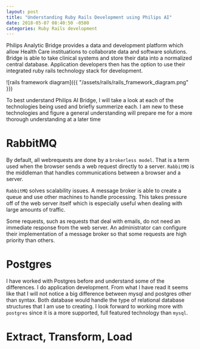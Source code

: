 ```yaml
---
layout: post
title: "Understanding Ruby Rails Development using Philips AI"
date: 2018-05-07 08:40:50 -0500
categories: Ruby Rails development
---
```


Philips Analytic Bridge provides a data and development platform which allow Health Care instituations to collaborate data and software solutions. Bridge is able to take clinical systems and store their data into a normalized central database. Application developers then has the option to use their integrated ruby rails  technology stack for development. 

 
![rails framework diagram]({{ "/assets/rails/rails_framework_diagram.png" }})

To best understand Philips AI Bridge, I will take a look at each of the technologies being used and briefly summerize each. I am new to these technologies and figure a general understanding will prepare me for a more thorough understanding at a later time

# RabbitMQ
By default, all webrequests are done by a `brokerless model`. That is a term used when the browser sends a web request directly to a server. `RabbitMQ` is the middleman that handles communications between a browser and a server. 

`RabbitMQ` solves scalability issues. A message broker is able to create a queue and use other machines to handle processing. This takes pressure off of the web server itself which is especially useful when dealing with large amounts of traffic. 

Some requests, such as requests that deal with emails, do not need an immediate response from the web server. An administrator can configure their implementation of a message broker so that some requests are high priority than others. 

# Postgres
I have worked with Postgres before and understand some of the differences. I do application development. From what I have read it seems like that I will not notice a big difference between mysql and postgres other than syntax. Both database would handle the type of relational database structures that I am use to creating. I look forward to working more with `postgres` since it is a more supported, full featured technology than `mysql`. 

# Extract, Transform, Load

